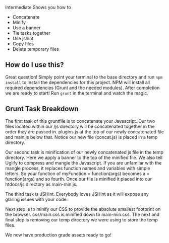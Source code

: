 Intermediate Shows you how to

* Concatenate
* Minify
* Use a banner
* Tie tasks together
* Use jshint
* Copy files
* Delete temporary files

## How do I use this?
Great question! Simply point your terminal to the base directory and run `npm install` to install the
dependencies for this project. NPM will install all required dependencies (Grunt and the needed modules).
After completion we are ready to start! Run `grunt` in the terminal and watch the magic.

## Grunt Task Breakdown
The first task of this gruntfile is to concatenate your Javascript. Our two files located within our /js
directory will be concatenated together in the order they are passed in. plugins.js at the top of our newly
concatenated file and main.js below that. Notice our new file (concat.js) is placed in a temp directory.

Our second task is minification of our newly concatenated js file in the temp directory. Here we apply a
banner to the top of the minified file. We also tell Uglify to compress and mangle the Javascript. If you
are unfamilar with the mangle process, it replaces function names and variables with simple letters. So
your function of myFunction = function(args) becomes a = function(args) and so fourth. Once our file is 
minified it placed into our htdocs/js directory as main-min.js.

The third task is JSHint. Everybody loves JSHint as it will expose any glaring issues with your code.

Next step is to minify our CSS to provide the absolute smallest footprint on the browser. css/main.css
is minified down to main-min.css. The next and final step is removing our temp directory we were using
to store the temp files. 

We now have production grade assets ready to go!